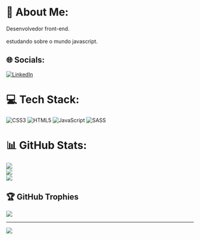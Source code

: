 # 💫 About Me:
Desenvolvedor front-end.<br><br>estudando sobre o mundo javascript.


## 🌐 Socials:
[![LinkedIn](https://img.shields.io/badge/LinkedIn-%230077B5.svg?logo=linkedin&logoColor=white)](https://linkedin.com/in/https://linkedin.com/in/Vinicius) 

# 💻 Tech Stack:
![CSS3](https://img.shields.io/badge/css3-%231572B6.svg?style=for-the-badge&logo=css3&logoColor=white) ![HTML5](https://img.shields.io/badge/html5-%23E34F26.svg?style=for-the-badge&logo=html5&logoColor=white) ![JavaScript](https://img.shields.io/badge/javascript-%23323330.svg?style=for-the-badge&logo=javascript&logoColor=%23F7DF1E) ![SASS](https://img.shields.io/badge/SASS-hotpink.svg?style=for-the-badge&logo=SASS&logoColor=white)
# 📊 GitHub Stats:
![](https://github-readme-stats.vercel.app/api?username=ViniciusYoda&theme=tokyonight&hide_border=false&include_all_commits=false&count_private=false)<br/>
![](https://github-readme-streak-stats.herokuapp.com/?user=ViniciusYoda&theme=tokyonight&hide_border=false)<br/>
![](https://github-readme-stats.vercel.app/api/top-langs/?username=ViniciusYoda&theme=tokyonight&hide_border=false&include_all_commits=false&count_private=false&layout=compact)

## 🏆 GitHub Trophies
![](https://github-profile-trophy.vercel.app/?username=ViniciusYoda&theme=radical&no-frame=false&no-bg=true&margin-w=4)

---
[![](https://visitcount.itsvg.in/api?id=ViniciusYoda&icon=6&color=6)](https://visitcount.itsvg.in)

<!-- Proudly created with GPRM ( https://gprm.itsvg.in ) -->
